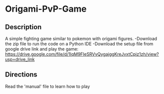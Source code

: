 # Origami-PvP-Game

  ## Description
  A simple fighting game similar to pokemon with origami figures.
  -Download the zip file to run the code on a Python IDE
  -Download the setup file from google drive link and play the game: https://drive.google.com/file/d/1IqM9FIeSRVvQygajggKreJvxtCpiz1zh/view?usp=drive_link
  
  ## Directions
  Read the 'manual' file to learn how to play
